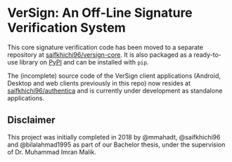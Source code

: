 # VerSign: An Off-Line Signature Verification System
This core signature verification code has been moved to a separate repository at [saifkhichi96/versign-core](https://www.github.com/saifkhichi96/versign-core). It is also packaged as a ready-to-use library on [PyPI](https://pypi.org/project/versign/) and can be installed with `pip`.

The (incomplete) source code of the VerSign client applications (Android, Desktop and web clients previously in this repo) now resides at [saifkhichi96/authentica](https://github.com/saifkhichi96/authentica) and is currently under development as standalone applications.

## Disclaimer
This project was initially completed in 2018 by @mmahadt, @saifkhichi96 and @bilalahmad1995 as part of our Bachelor thesis, under the supervision of Dr. Muhammad Imran Malik.

